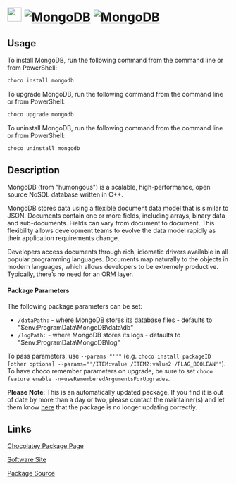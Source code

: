 ﻿# <img src="https://cdn.jsdelivr.net/gh/mkevenaar/chocolatey-packages@4106c5776d3ca53c63912a20b56fc3b41a535a43/icons/mongodb.png" width="32" height="32"/> [![MongoDB](https://img.shields.io/chocolatey/v/mongodb.svg?label=MongoDB)](https://community.chocolatey.org/packages/mongodb) [![MongoDB](https://img.shields.io/chocolatey/dt/mongodb.svg)](https://community.chocolatey.org/packages/mongodb)

## Usage

To install MongoDB, run the following command from the command line or from PowerShell:

```powershell
choco install mongodb
```

To upgrade MongoDB, run the following command from the command line or from PowerShell:

```powershell
choco upgrade mongodb
```

To uninstall MongoDB, run the following command from the command line or from PowerShell:

```powershell
choco uninstall mongodb
```

## Description

MongoDB (from "humongous") is a scalable, high-performance, open source NoSQL database written in C++.

MongoDB stores data using a flexible document data model that is similar to JSON. Documents contain one or more fields, including arrays, binary data and sub-documents. Fields can vary from document to document. This flexibility allows development teams to evolve the data model rapidly as their application requirements change.

Developers access documents through rich, idiomatic drivers available in all popular programming languages. Documents map naturally to the objects in modern languages, which allows developers to be extremely productive. Typically, there’s no need for an ORM layer.

#### Package Parameters

The following package parameters can be set:

* `/dataPath:` - where MongoDB stores its database files - defaults to "$env:ProgramData\MongoDB\data\db"
* `/logPath:` - where MongoDB stores its logs - defaults to "$env:ProgramData\MongoDB\log"

To pass parameters, use `--params "''"` (e.g. `choco install packageID [other options] --params="'/ITEM:value /ITEM2:value2 /FLAG_BOOLEAN'"`).
To have choco remember parameters on upgrade, be sure to set `choco feature enable -n=useRememberedArgumentsForUpgrades`.

**Please Note**: This is an automatically updated package. If you find it is
out of date by more than a day or two, please contact the maintainer(s) and
let them know [here](https://github.com/mkevenaar/chocolatey-packages/issues) that the package is no longer updating correctly.



## Links

[Chocolatey Package Page](https://community.chocolatey.org/packages/mongodb)

[Software Site](http://www.mongodb.org)

[Package Source](https://github.com/mkevenaar/chocolatey-packages/tree/master/automatic/mongodb)

